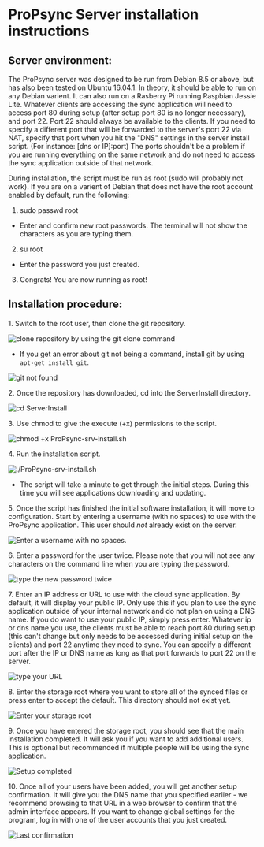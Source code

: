 # ProPsync Server installation instructions


## Server environment:
The ProPsync server was designed to be run from Debian 8.5 or above, but has also been tested on Ubuntu 16.04.1.  In theory, it should be able to run on any Debian varient.  It can also run on a Rasberry Pi running Raspbian Jessie Lite.
Whatever clients are accessing the sync application will need to access port 80 during setup (after setup port 80 is no longer necessary), and port 22.  Port 22 should always be available to the clients.  If you need to specify a different port that will be forwarded to the server's port 22 via NAT, specify that port when you hit the "DNS" settings in the server install script.  (For instance: [dns or IP]:port)
The ports shouldn't be a problem if you are running everything on the same network and do not need to access the sync application outside of that network.

During installation, the script must be run as root (sudo will probably not work).  If you are on a varient of Debian that does not have the root account enabled by default, run the following:
1. sudo passwd root
  - Enter and confirm new root passwords.  The terminal will not show the characters as you are typing them.
2. su root
  - Enter the password you just created.
3. Congrats!  You are now running as root!


## Installation procedure:

1\.  Switch to the root user, then clone the git repository.

![clone repository by using the git clone command](https://downloads.semrauconsulting.com/propsync/readme-images/srvinstall/1-clone_repo.png "git clone example")
  - If you get an error about git not being a command, install git by using `apt-get install git`.
  
  ![](https://downloads.semrauconsulting.com/propsync/readme-images/srvinstall/1.5-install_git.png "git not found")

2\.  Once the repository has downloaded, cd into the ServerInstall directory.

![cd ServerInstall](https://downloads.semrauconsulting.com/propsync/readme-images/srvinstall/2-cd_to_ServerInstall.png "cd example")

3\.  Use chmod to give the execute (+x) permissions to the script.

![chmod +x ProPsync-srv-install.sh](https://downloads.semrauconsulting.com/propsync/readme-images/srvinstall/3-allow_execute.png "Use chmod to grant execute permissions")

4\.  Run the installation script.

![./ProPsync-srv-install.sh](https://downloads.semrauconsulting.com/propsync/readme-images/srvinstall/4-run_script.png "Run the script using ./")

  - The script will take a minute to get through the initial steps.  During this time you will see applications downloading and updating.
  
5\.  Once the script has finished the initial software installation, it will move to configuration.  Start by entering a username (with no spaces) to use with the ProPsync application.  This user should *not* already exist on the server.

![Enter a username with no spaces.](https://downloads.semrauconsulting.com/propsync/readme-images/srvinstall/5-Enter_user.png "Example of username")

6\.  Enter a password for the user twice.  Please note that you will not see any characters on the command line when you are typing the password.

![type the new password twice](https://downloads.semrauconsulting.com/propsync/readme-images/srvinstall/6-confirm_passwords.png "Example of password prompt")

7\.  Enter an IP address or URL to use with the cloud sync application.  By default, it will display your public IP.  Only use this if you plan to use the sync application outside of your internal network and do not plan on using a DNS name.  If you do want to use your public IP, simply press enter.  Whatever ip or dns name you use, the clients must be able to reach port 80 during setup (this can't change but only needs to be accessed during initial setup on the clients) and port 22 anytime they need to sync.  You can specify a different port after the IP or DNS name as long as that port forwards to port 22 on the server.

![type your URL](https://downloads.semrauconsulting.com/propsync/readme-images/srvinstall/7-enter_url.png "Example of url prompt")

8\.  Enter the storage root where you want to store all of the synced files or press enter to accept the default.  This directory should not exist yet.

![Enter your storage root](https://downloads.semrauconsulting.com/propsync/readme-images/srvinstall/8-select_directory.png "Example of storage prompt")

9\.  Once you have entered the storage root, you should see that the main installation completed.  It will ask you if you want to add additional users.  This is optional but recommended if multiple people will be using the sync application.

![Setup completed](https://downloads.semrauconsulting.com/propsync/readme-images/srvinstall/9-confirmation_of_completion.png "Example of completion confirmation")

10\. Once all of your users have been added, you will get another setup confirmation.  It will give you the DNS name that you specified earlier - we recommend browsing to that URL in a web browser to confirm that the admin interface appears.  If you want to change global settings for the program, log in with one of the user accounts that you just created.

![Last confirmation](https://downloads.semrauconsulting.com/propsync/readme-images/srvinstall/10-WebAdmin_confirm.png "Example of last completion confirmation")